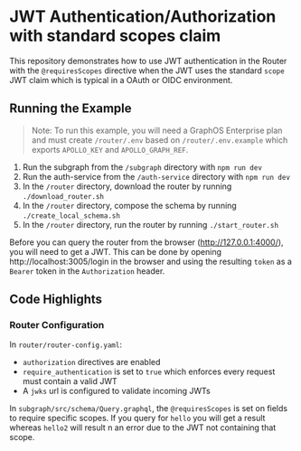 # JWT Authentication/Authorization with standard scopes claim

This repository demonstrates how to use JWT authentication in the Router with the `@requiresScopes` directive when the JWT uses the standard `scope` JWT claim which is typical in a OAuth or OIDC environment.

## Running the Example

> Note: To run this example, you will need a GraphOS Enterprise plan and must create `/router/.env` based on `/router/.env.example` which exports `APOLLO_KEY` and `APOLLO_GRAPH_REF`.

1. Run the subgraph from the `/subgraph` directory with `npm run dev`
1. Run the auth-service from the `/auth-service` directory with `npm run dev`
1. In the `/router` directory, download the router by running `./download_router.sh`
1. In the `/router` directory, compose the schema by running `./create_local_schema.sh`
1. In the `/router` directory, run the router by running `./start_router.sh`

Before you can query the router from the browser (http://127.0.0.1:4000/), you will need to get a JWT. This can be done by opening http://localhost:3005/login in the browser and using the resulting `token` as a `Bearer` token in the `Authorization` header.

## Code Highlights

### Router Configuration

In `router/router-config.yaml`:

- `authorization` directives are enabled
- `require_authentication` is set to `true` which enforces every request must contain a valid JWT
- A `jwks` url is configured to validate incoming JWTs

In `subgraph/src/schema/Query.graphql`, the `@requiresScopes` is set on fields to require specific scopes. If you query for `hello` you will get a result whereas `hello2` will result n an error due to the JWT not containing that scope.
